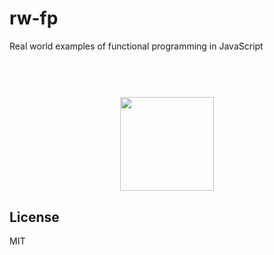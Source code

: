 # rw-fp

Real world examples of functional programming in JavaScript

<h1 align="center">
<br>
<img width="150" src="https://a248.e.akamai.net/secure.meetupstatic.com/photos/event/6/5/4/c/highres_377065932.jpeg">
<br>
</h1>

License
----

MIT